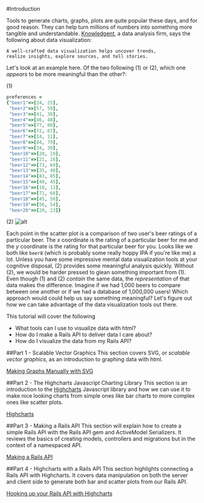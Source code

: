 #Introduction

Tools to generate charts, graphs, plots are quite popular these days, and for good reason. They can help turn millions of numbers into something more tangible and understandable. [Knowledgent](http://knowledgent.com/infographics/data-viz-101/), a data analysis firm, says the following about data visualization:

```
A well-crafted data visualization helps uncover trends,
realize insights, explore sources, and tell stories.
```

Let's look at an example here. Of the two following (1) or (2), which one *appears* to be more meaningful than the other?:

(1)
```ruby
preferences =
{"beer1"=>[24, 25],
 "beer2"=>[57, 59],
 "beer3"=>[41, 38],
 "beer4"=>[46, 48],
 "beer5"=>[77, 80],
 "beer6"=>[72, 67],
 "beer7"=>[14, 11],
 "beer8"=>[84, 79],
 "beer9"=>[34, 39],
 "beer10"=>[20, 19],
 "beer11"=>[21, 16],
 "beer12"=>[73, 69],
 "beer13"=>[35, 40],
 "beer14"=>[83, 85],
 "beer15"=>[40, 45],
 "beer16"=>[10, 11],
 "beer17"=>[71, 68],
 "beer18"=>[45, 50],
 "beer19"=>[56, 54],
 "beer20"=>[20, 23]}
```

(2)
![alt](http://i.imgur.com/wpG6PCp.png)

Each point in the scatter plot is a comparison of two user's beer ratings of a particular beer. The *x* coordinate is the rating of a particular beer for me and the *y* coordinate is the rating for that particular beer for you. Looks like we both like `beer8` (which is probably some really hoppy IPA if you're like me) a lot. Unless you have some impressive mental data visualization tools at your cognitive disposal, (2) provides some meaningful analysis quickly. Without (2), we would be harder pressed to glean something important from (1). Even though (1) and (2) *contain* the same data, the *representation* of that data makes the difference. Imagine if we had 1,000 beers to compare between one another or if we had a database of 1,000,000 users! Which approach would could help us say something meaningful? Let's figure out how we can take advantage of the data visualization tools out there.

This tutorial will cover the following

* What tools can I use to visualize data with html?
* How do I make a Rails API to deliver data I care about?
* How do I visualize the data from my Rails API?

##Part 1 - Scalable Vector Graphics
This section covers SVG, or *scalable vector graphics*, as an introduction to graphing data with html.

[Making Graphs Manually with SVG](01-svg.md)

##Part 2 - The Highcharts Javascript Charting Library
This section is an introduction to the [Highcharts](http://www.highcharts.com/) Javascript library and how we can use it to make nice looking charts from simple ones like bar charts to more complex ones like scatter plots.

[Highcharts](02-highcharts.md)

##Part 3 - Making a Rails API
This section will explain how to create a simple Rails API with the Rails API gem and ActiveModel Serializers. It reviews the basics of creating models, controllers and migrations but in the context of a namespaced API.

[Making a Rails API](03-rails-api.md)

##Part 4 - Highcharts with a Rails API
This section highlights connecting a Rails API with Highcharts. It covers data manipulation on both the server and client side to generate both bar and scatter plots from our Rails API.

[Hooking up your Rails API with Highcharts](04-rails-api-highcharts.md)
